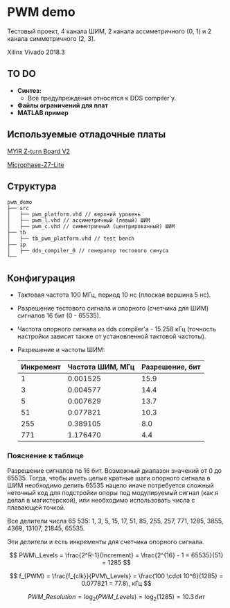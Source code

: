 # PWM demo

Тестовый проект, 4 канала ШИМ, 2 канала ассиметричного (0, 1) и 2 канала симметричного (2, 3). 

Xilinx Vivado 2018.3

## TO DO

* **Синтез:**
    - Все предупреждения относятся к DDS compiler'у.
* **Файлы ограничений для плат**
* **MATLAB пример**

## Используемые отладочные платы

[MYiR Z-turn Board V2](https://www.myirtech.com/list.asp?id=708)

[Microphase-Z7-Lite
](https://github.com/hw/Microphase-Z7-Lite)

## Структура

```
pwm_demo
├── src
│   ├── pwm_platform.vhd // верхний уровень
│   ├── pwm_l.vhd // ассиметричный (левый) ШИМ
│   ├── pwm_c.vhd // симметричный (центрированный) ШИМ
├── tb
│   ├── tb_pwm_platform.vhd // test bench
├── ip
│   ├── dds_compiler_0 // генератор тестового синуса
└──
```

## Конфигурация

* Тактовая частота 100 МГц, период 10 нс (плоская вершина 5 нс).
* Разрешение тестового сигнала и опорного (счетчика для ШИМ) сигналов 16 бит (0 - 65535).
* Частота опорного сигнала из dds compiler'а - 15.258 кГц (точность настройки зависит также от установленной тактовой частоты).
* Разрешение и частоты ШИМ:

    | Инкремент | Частота ШИМ, МГц | Разрешение, бит | 
    |---|---|---|
    | 1 | 0.001525 | 15.9 |
    | 3 | 0.004577 | 14.4 |
    | 5 | 0.007629 | 13.7 |
    | 51 | 0.077821 | 10.3 |
    | 255 | 0.389105 | 8.0 |
    | 771 | 1.176470 | 4.4 |

### Пояснение к таблице

Разрешение сигналов по 16 бит. Возможный диапазон значений от 0 до 65535. Тогда, чтобы иметь целые кратные шаги опорного сигнала в ШИМ необходимо делить 65535 нацело иначе потребуется сложный неточный код для подстройки опоры под модулируемый сигнал (как я делал в магистерской), или необходимо использовать числа с плавающей точкой.

Все делители числа 65 535: 
1, 3, 5, 15, 17, 51, 85, 255, 257, 771, 1285, 3855, 4369, 13107, 21845, 65535. 

Эти делители и есть инкременты для счетчика опорного сигнала. 

$$ PWM\_Levels = \frac{2^R-1}{Increment} = \frac{2^{16} - 1 = 65535}{51} = 1285 $$

$$ f_{PWM} = \frac{f_{clk}}{PVM\_Levels} = \frac{100 \cdot 10^6}{1285} = 0.077821 = 77.8\, кГц $$

$$ PWM\_Resolution = \log_2(PWM\_Levels) = \log_2(1285) = 10.3\, бит $$






